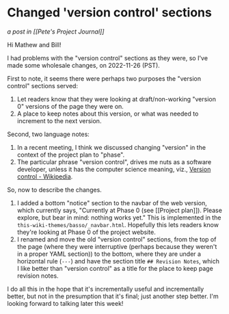 # Changed 'version control' sections

_a post in [[Pete's Project Journal]]_

Hi Mathew and Bill!

I had problems with the "version control" sections as they were, so I've made some wholesale changes, on 2022-11-26 (PST).

First to note, it seems there were perhaps two purposes the "version control" sections served:

1. Let readers know that they were looking at draft/non-working "version 0" versions of the page they were on.
2. A place to keep notes about this version, or what was needed to increment to the next version.

Second, two language notes:

1. In a recent meeting, I think we discussed changing "version" in the context of the project plan to "phase".
2. The particular phrase "version control", drives me nuts as a software developer, unless it has the computer science meaning, viz., [Version control - Wikipedia](https://en.wikipedia.org/wiki/Version_control).

So, now to describe the changes.

1. I added a bottom "notice" section to the navbar of the web version, which currently says, "Currently at Phase 0 (see [[Project plan]]). Please explore, but bear in mind: nothing works yet." This is implemented in the `this-wiki-themes/basso/_navbar.html`. Hopefully this lets readers know they're looking at Phase 0 of the project website.
2. I renamed and move the old "version control" sections, from the top of the page (where they were interruptive (perhaps because they weren't in a proper YAML section)) to the bottom, where they are under a horizontal rule (`---`) and have the section title `## Revision Notes`, which I like better than "version control" as a title for the place to keep page revision notes.

I do all this in the hope that it's incrementally useful and incrementally better, but not in the presumption that it's final; just another step better.  I'm looking forward to talking later this week!